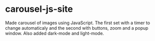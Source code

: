 # carousel-js-site

Made carousel of images using JavaScript.
The first set with a timer to change automaticaly and the second with buttons, zoom and a popup window.
Also added dark-mode and light-mode.
